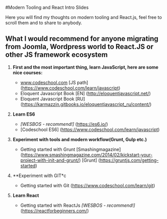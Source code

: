 #Modern Tooling and React Intro Slides

Here you will find my thoughts on modern tooling and React.js, feel free to scroll them and to share to anybody.

## What I would recommend for anyone migrating from Joomla, Wordpress world to React.JS or other JS framework ecosystem

1. **First and the most important thing, learn JavaScript, here are some nice courses:**
   - www.codeschool.com [JS path] (https://www.codeschool.com/learn/javascript)
   - Eloquent Javascript Book [EN] (http://eloquentjavascript.net/)
   - Eloquent Javascript Book [RU] (https://karmazzin.gitbooks.io/eloquentjavascript_ru/content/)

2. **Learn ES6**
     - *[WESBOS - recommend!]* (https://es6.io/)
     - [Codeschool ES6] (https://www.codeschool.com/learn/javascript)

3. **Experiment with tools and modern workflow(Grunt, Gulp etc.)**
   - Getting started with Grunt
     [Smashingmagazine] (https://www.smashingmagazine.com/2014/02/kickstart-your-project-with-init-and-grunt/)
     [Grunt] (https://gruntjs.com/getting-started)

4. **Experiment with GIT*c
   - Getting started with Git (https://www.codeschool.com/learn/git)

5. **Learn React**
   - Getting started with ReactJs *[WESBOS - recommend!]* (https://reactforbeginners.com/)



